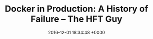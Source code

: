 ---
title: "Docker in Production: A History of Failure – The HFT Guy"
date: 2016-12-01 18:34:48 +0000
url: https://thehftguy.com/2016/11/01/docker-in-production-an-history-of-failure/
---